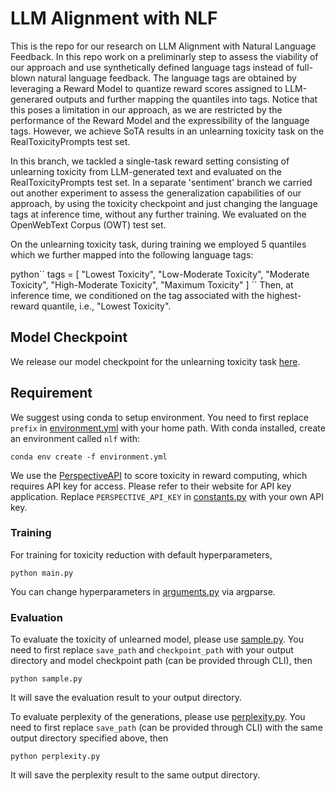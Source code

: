 # LLM Alignment with NLF

This is the repo for our research on LLM Alignment with Natural Language Feedback. In this repo work on a preliminarly step to assess the viability of our approach and use synthetically defined language tags instead of full-blown natural language feedback. The language tags are obtained by leveraging a Reward Model to quantize reward scores assigned to LLM-generared outputs and further mapping the quantiles into tags. Notice that this poses a limitation in our approach, as we are restricted by the performance of the Reward Model and the expressibility of the language tags. However, we achieve SoTA results in an unlearning toxicity task on the RealToxicityPrompts test set.

In this branch, we tackled a single-task reward setting consisting of unlearning toxicity from LLM-generated text and evaluated on the RealToxicityPrompts test set. In a separate 'sentiment' branch we carried out another experiment to assess the generalization capabilities of our approach, by using the toxicity checkpoint and just changing the language tags at inference time, without any further training. We evaluated on the OpenWebText Corpus (OWT) test set.

On the unlearning toxicity task, during training we employed 5 quantiles which we further mapped into the following language tags:

python´´
tags = [
        "Lowest Toxicity",
        "Low-Moderate Toxicity",
        "Moderate Toxicity",
        "High-Moderate Toxicity",
        "Maximum Toxicity"
    ]
´´
Then, at inference time, we conditioned on the tag associated with the highest-reward quantile, i.e., "Lowest Toxicity".

## Model Checkpoint

We release our model checkpoint for the unlearning toxicity task [here](https://drive.google.com/file/d/1x8Y5HMTrcekLdb0hP2pp3Wy3kICN9FDU/view?usp=sharing).

## Requirement
We suggest using conda to setup environment. You need to first replace ``prefix`` in [environment.yml](environment.yml) with your home path. With conda installed, create an environment called `nlf` with:
```
conda env create -f environment.yml
```

We use the [PerspectiveAPI](https://github.com/conversationai/perspectiveapi) to score toxicity in reward computing, which requires API key for access.
Please refer to their website for API key application. Replace `PERSPECTIVE_API_KEY` in [constants.py](utils/constants.py) with your own API key.

### Training

For training for toxicity reduction with default hyperparameters,
```
python main.py
```
You can change hyperparameters in [arguments.py](arguments.py) via argparse.

### Evaluation

To evaluate the toxicity of unlearned model, please use [sample.py](sample.py). You need to first replace ``save_path`` and ``checkpoint_path`` with your output directory and model checkpoint path (can be provided through CLI), then
```
python sample.py
```
It will save the evaluation result to your output directory.

To evaluate perplexity of the generations, please use [perplexity.py](perplexity.py). You need to first replace ``save_path`` (can be provided through CLI) with the same output directory specified above, then
```
python perplexity.py
```
It will save the perplexity result to the same output directory.




